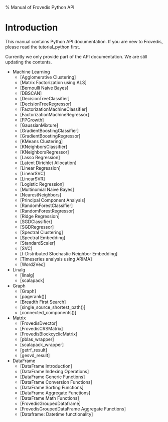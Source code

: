% Manual of Frovedis Python API

# Introduction

This manual contains Python API documentation.
If you are new to Frovedis, please read the tutorial_python first.

Currently we only provide part of the API documentation.
We are still updating the contents.

- Machine Learning
    + [Agglomerative Clustering]
    + [Matrix Factorization using ALS]
    + [Bernoulli Naive Bayes]
    + [DBSCAN]
    + [DecisionTreeClassifier]
    + [DecisionTreeRegressor]
    + [FactorizationMachineClassifier]
    + [FactorizationMachineRegressor]
    + [FPGrowth]
    + [GaussianMixture]
    + [GradientBoostingClassifier]
    + [GradientBoostingRegressor]
    + [KMeans Clustering]
    + [KNeighborsClassifier]
    + [KNeighborsRegressor]
    + [Lasso Regression]
    + [Latent Dirichlet Allocation]
    + [Linear Regression]
    + [LinearSVC]
    + [LinearSVR]
    + [Logistic Regression]
    + [Multinomial Naive Bayes]
    + [NearestNeighbors]
    + [Principal Component Analysis]
    + [RandomForestClassifier]
    + [RandomForestRegressor]
    + [Ridge Regression]
    + [SGDClassifier]
    + [SGDRegressor]
    + [Spectral Clustering]
    + [Spectral Embedding]
    + [StandardScaler]
    + [SVC]
    + [t-Distributed Stochastic Neighbor Embedding]
    + [Timeseries analysis using ARIMA]
    + [Word2Vec]
- Linalg
    + [linalg] 
    + [scalapack]
- Graph
    + [Graph]
    + [pagerank()]
    + [Breadth First Search]
    + [single_source_shortest_path()]
    + [connected_components()]
- Matrix
    + [FrovedisDvector] 
    + [FrovedisCRSMatrix]
    + [FrovedisBlockcyclicMatrix]
    + [pblas_wrapper]
    + [scalapack_wrapper]
    + [getrf_result]
    + [gesvd_result]
- DataFrame
    + [DataFrame Introduction] 
    + [DataFrame Indexing Operations] 
    + [DataFrame Generic Functions]
    + [DataFrame Conversion Functions]
    + [DataFrame Sorting Functions]
    + [DataFrame Aggregate Functions]
    + [DataFrame Math Functions]
    + [FrovedisGroupedDataframe]
    + [FrovedisGroupedDataFrame Aggregate Functions]
    + [Dataframe: Datetime functionality]
